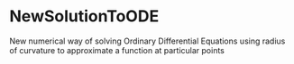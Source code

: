 # NewSolutionToODE
New numerical way of solving Ordinary Differential Equations using radius of curvature to approximate a function at particular points
